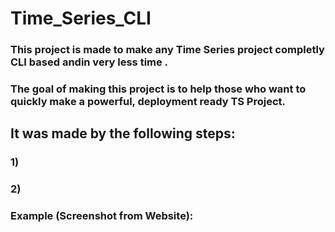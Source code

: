 # Time_Series_CLI

### This project is made to make any Time Series project completly CLI based andin very less time . 
### The goal of making this project is to help those who want to quickly make a powerful, deployment ready TS Project. 

## It was made by the following steps:
### 1)
### 2)


### Example (Screenshot from Website):
